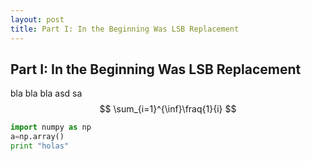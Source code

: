 ```yaml
---
layout: post
title: Part I: In the Beginning Was LSB Replacement
---
```

## Part I: In the Beginning Was LSB Replacement

bla bla bla
asd
sa
$$
\sum_{i=1}^{\inf}\fraq{1}{i}
$$

```python
import numpy as np
a=np.array()
print "holas"
```
